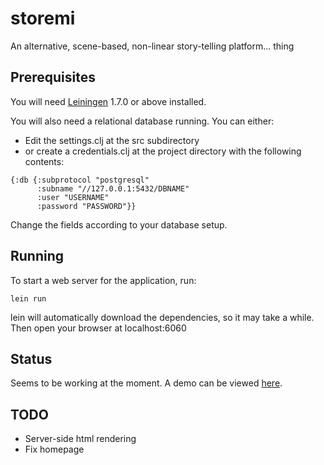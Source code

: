storemi
=======

An alternative, scene-based, non-linear story-telling platform... thing

## Prerequisites

You will need [Leiningen][1] 1.7.0 or above installed.

[1]: https://github.com/technomancy/leiningen

You will also need a relational database running.
You can either:
* Edit the settings.clj at the src subdirectory
* or create a credentials.clj at the project directory
   with the following contents:
```	
{:db {:subprotocol "postgresql"
      :subname "//127.0.0.1:5432/DBNAME"
      :user "USERNAME"
      :password "PASSWORD"}}
```

Change the fields according to your database setup.

## Running

To start a web server for the application, run:

    lein run

lein will automatically download the dependencies, so 
it may take a while. Then open your browser at localhost:6060


## Status

Seems to be working at the moment. A demo can be viewed [here](http://storemi.herokuapp.com).

## TODO
* Server-side html rendering
* Fix homepage






